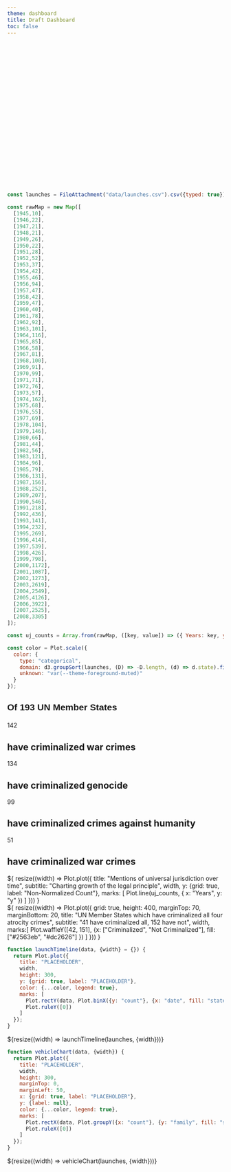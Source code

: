 ```yaml
---
theme: dashboard
title: Draft Dashboard
toc: false
---
```


<div class="hero">
  <h1>Interjust Dashboard Draft</h1>
</div>

<!-- LOAD RELEVANT DATA -->
```js
const launches = FileAttachment("data/launches.csv").csv({typed: true});
```
<script src="https://unpkg.com/papaparse@latest/papaparse.min.js"></script>

<!-- TOY UJ COUNT DATA -->
```js
const rawMap = new Map([ 
  [1945,10],
  [1946,22],
  [1947,21],
  [1948,21],
  [1949,26],
  [1950,22],
  [1951,28],
  [1952,52],
  [1953,37],
  [1954,42],
  [1955,46],
  [1956,94],
  [1957,47],
  [1958,42],
  [1959,47],
  [1960,40],
  [1961,78],
  [1962,92],
  [1963,101],
  [1964,116],
  [1965,85],
  [1966,58],
  [1967,81],
  [1968,100],
  [1969,91],
  [1970,99],
  [1971,71],
  [1972,76],
  [1973,57],
  [1974,162],
  [1975,68],
  [1976,55],
  [1977,69],
  [1978,104],
  [1979,146],
  [1980,66],
  [1981,44],
  [1982,56],
  [1983,121],
  [1984,96],
  [1985,79],
  [1986,131],
  [1987,156],
  [1988,252],
  [1989,207],
  [1990,546],
  [1991,218],
  [1992,436],
  [1993,141],
  [1994,232],
  [1995,269],
  [1996,414],
  [1997,539],
  [1998,426],
  [1999,798],
  [2000,1172],
  [2001,1087],
  [2002,1273],
  [2003,2619],
  [2004,2549],
  [2005,4126],
  [2006,3922],
  [2007,2525],
  [2008,3305]
]);

const uj_counts = Array.from(rawMap, ([key, value]) => ({ Years: key, y: value }));
```

<!-- A shared color scale for consistency, sorted by the number of launches -->

```js
const color = Plot.scale({
  color: {
    type: "categorical",
    domain: d3.groupSort(launches, (D) => -D.length, (d) => d.state).filter((d) => d !== "Other"),
    unknown: "var(--theme-foreground-muted)"
  }
});
```

<!-- Cards with big numbers -->
<!-- This is the plot to sho key findings -->
<h2><p style="font-family: Arial, Helvetica, sans-serif;"> Of 193 UN Member States </p></h2>
<div class="grid grid-cols-4">
  <div class="card">
    <span class="big">142</span>
    <h2>have criminalized war crimes</h2>
  </div>
  <div class="card">
    <span class="big">134</span>
    <h2>have criminalized genocide</h2>
  </div>
  <div class="card">
    <span class="big">99</span>
    <h2>have criminalized crimes against humanity</h2>
  </div>
  <div class="card">
    <span class="big">51</span>
    <h2>have criminalized war crimes</h2>
  </div>
</div>

<!-- Dual Charts (NEED TO NORMALIZE COUNT) -->
<!-- One plot is word count timeline, other is waffle chart -->
<div class="grid grid-cols-2" style="grid-auto-rows: 504px;">
  <div class="card">${
    resize((width) => Plot.plot({
      title: "Mentions of universal jurisdiction over time",
      subtitle: "Charting growth of the legal principle",
      width,
      y: {grid: true, label: "Non-Normalized Count"},
      marks: [
        Plot.line(uj_counts, { x: "Years", y: "y" })
      ]
    }))
  }</div>

   <div class="card">${
    resize((width) => Plot.plot({
    grid: true,
    height: 400,
    marginTop: 70,
    marginBottom: 20,
    title: "UN Member States which have criminalized all four atrocity crimes",
    subtitle: "41 have criminalized all, 152 have not",
    width,
    marks:[
    Plot.waffleY([42, 151], {x: ["Criminalized", "Not Criminalized"],
    fill: ["#2563eb", "#dc2626"] })
    ]
  }))
  }
</div>
</div>

<!-- PLACE HOLDER PLOT -->

```js
function launchTimeline(data, {width} = {}) {
  return Plot.plot({
    title: "PLACEHOLDER",
    width,
    height: 300,
    y: {grid: true, label: "PLACEHOLDER"},
    color: {...color, legend: true},
    marks: [
      Plot.rectY(data, Plot.binX({y: "count"}, {x: "date", fill: "state", interval: "year", tip: true})),
      Plot.ruleY([0])
    ]
  });
}
```

<div class="grid grid-cols-1">
  <div class="card">
    ${resize((width) => launchTimeline(launches, {width}))}
  </div>
</div>

<!-- Plot of launch vehicles -->

```js
function vehicleChart(data, {width}) {
  return Plot.plot({
    title: "PLACEHOLDER",
    width,
    height: 300,
    marginTop: 0,
    marginLeft: 50,
    x: {grid: true, label: "PLACEHOLDER"},
    y: {label: null},
    color: {...color, legend: true},
    marks: [
      Plot.rectX(data, Plot.groupY({x: "count"}, {y: "family", fill: "state", tip: true, sort: {y: "-x"}})),
      Plot.ruleX([0])
    ]
  });
}
```

<div class="grid grid-cols-1">
  <div class="card">
    ${resize((width) => vehicleChart(launches, {width}))}
  </div>
</div>

<style>

.hero {
  display: flex;
  flex-direction: column;
  font-family: var(--sans-serif);
  text-wrap: balance;
}

.hero h1 {
  margin: 1rem 0;
  padding: 1rem 0;
  max-width: none;
  font-size: 14vw;
  font-weight: 900;
  line-height: 1;
  background: linear-gradient(30deg, var(--theme-foreground-focus), currentColor);
  -webkit-background-clip: text;
  -webkit-text-fill-color: transparent;
  background-clip: text;
}

.hero h2 {
  margin: 0;
  max-width: 34em;
  font-size: 20px;
  font-style: initial;
  font-weight: 500;
  line-height: 1.5;
  color: var(--theme-foreground-muted);
}

@media (min-width: 640px) {
  .hero h1 {
    font-size: 90px;
  }
}

</style>